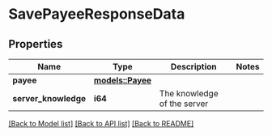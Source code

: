 # SavePayeeResponseData

## Properties

Name | Type | Description | Notes
------------ | ------------- | ------------- | -------------
**payee** | [**models::Payee**](Payee.md) |  | 
**server_knowledge** | **i64** | The knowledge of the server | 

[[Back to Model list]](../README.md#documentation-for-models) [[Back to API list]](../README.md#documentation-for-api-endpoints) [[Back to README]](../README.md)


